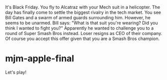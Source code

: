 It's Black Friday. You fly to Alcatraz with your Mech suit in a helicopter. The day has finally come to settle the biggest rivalry in the tech market. You see Bill Gates and a swarm of armed guards surrounding him. However, he seems to be unarmed. Bill says: "What is that suit you're wearing? Did you think I wanted to fight you?" Apparently he wanted to challenge you to a round of Super Smash Bros instead. Loser resigns as CEO of their company. Of course you accept this offer given that you are a Smash Bros champion.

# mjm-apple-final
Let's play!
